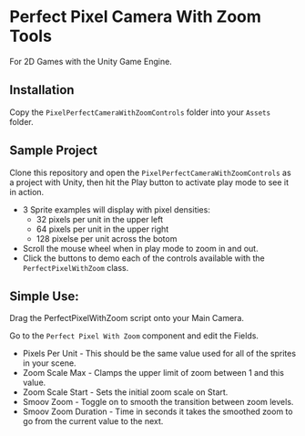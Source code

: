 # Perfect Pixel Camera With Zoom Tools
For 2D Games with the Unity Game Engine.

## Installation

Copy the `PixelPerfectCameraWithZoomControls` folder into your `Assets` folder.

## Sample Project
Clone this repository and open the `PixelPerfectCameraWithZoomControls` as a project with Unity, then hit the Play button to activate play mode to see it in action.
- 3 Sprite examples will display with pixel densities:
  - 32 pixels per unit in the upper left
  - 64 pixels per unit in the upper right
  - 128 pixelse per unit across the botom
- Scroll the mouse wheel when in play mode to zoom in and out.
- Click the buttons to demo each of the controls available with the `PerfectPixelWithZoom` class.

## Simple Use:

Drag the PerfectPixelWithZoom script onto your Main Camera.

Go to the `Perfect Pixel With Zoom` component and edit the Fields.
- Pixels Per Unit - This should be the same value used for all of the sprites in your scene.
- Zoom Scale Max - Clamps the upper limit of zoom between 1 and this value.
- Zoom Scale Start - Sets the initial zoom scale on Start.
- Smoov Zoom - Toggle on to smooth the transition between zoom levels.
- Smoov Zoom Duration - Time in seconds it takes the smoothed zoom to go from the current value to the next.
